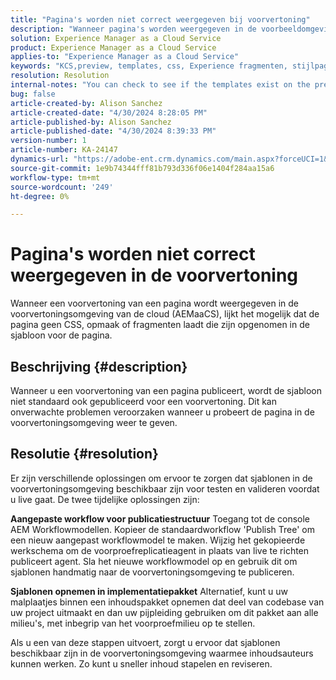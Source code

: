 ```yaml
---
title: "Pagina's worden niet correct weergegeven bij voorvertoning"
description: "Wanneer pagina's worden weergegeven in de voorbeeldomgeving, worden de pagina's niet correct weergegeven."
solution: Experience Manager as a Cloud Service
product: Experience Manager as a Cloud Service
applies-to: "Experience Manager as a Cloud Service"
keywords: "KCS,preview, templates, css, Experience fragmenten, stijlpagina's, publish"
resolution: Resolution
internal-notes: "You can check to see if the templates exist on the preview server by port forwarding to the preview pod, and then using URL's like this to determine what templates exist: http://localhost:8881/conf/wknd/settings/wcm/templates.7.json"
bug: false
article-created-by: Alison Sanchez
article-created-date: "4/30/2024 8:28:05 PM"
article-published-by: Alison Sanchez
article-published-date: "4/30/2024 8:39:33 PM"
version-number: 1
article-number: KA-24147
dynamics-url: "https://adobe-ent.crm.dynamics.com/main.aspx?forceUCI=1&pagetype=entityrecord&etn=knowledgearticle&id=d6f92521-3007-ef11-9f89-000d3a345e57"
source-git-commit: 1e9b74344fff81b793d336f06e1404f284aa15a6
workflow-type: tm+mt
source-wordcount: '249'
ht-degree: 0%

---
```


# Pagina&#39;s worden niet correct weergegeven in de voorvertoning


Wanneer een voorvertoning van een pagina wordt weergegeven in de voorvertoningsomgeving van de cloud (AEMaaCS), lijkt het mogelijk dat de pagina geen CSS, opmaak of fragmenten laadt die zijn opgenomen in de sjabloon voor de pagina.

## Beschrijving {#description}

Wanneer u een voorvertoning van een pagina publiceert, wordt de sjabloon niet standaard ook gepubliceerd voor een voorvertoning. Dit kan onverwachte problemen veroorzaken wanneer u probeert de pagina in de voorvertoningsomgeving weer te geven.

## Resolutie {#resolution}


Er zijn verschillende oplossingen om ervoor te zorgen dat sjablonen in de voorvertoningsomgeving beschikbaar zijn voor testen en valideren voordat u live gaat. De twee tijdelijke oplossingen zijn:

<b>Aangepaste workflow voor publicatiestructuur</b>
Toegang tot de console AEM Workflowmodellen.
Kopieer de standaardworkflow &#39;Publish Tree&#39; om een nieuw aangepast workflowmodel te maken.
Wijzig het gekopieerde werkschema om de voorproefreplicatieagent in plaats van live te richten publiceert agent.
Sla het nieuwe workflowmodel op en gebruik dit om sjablonen handmatig naar de voorvertoningsomgeving te publiceren.

<b>Sjablonen opnemen in implementatiepakket</b>
Alternatief, kunt u uw malplaatjes binnen een inhoudspakket opnemen dat deel van codebase van uw project uitmaakt en dan uw pijpleiding gebruiken om dit pakket aan alle milieu&#39;s, met inbegrip van het voorproefmilieu op te stellen.

Als u een van deze stappen uitvoert, zorgt u ervoor dat sjablonen beschikbaar zijn in de voorvertoningsomgeving waarmee inhoudsauteurs kunnen werken. Zo kunt u sneller inhoud stapelen en reviseren.

